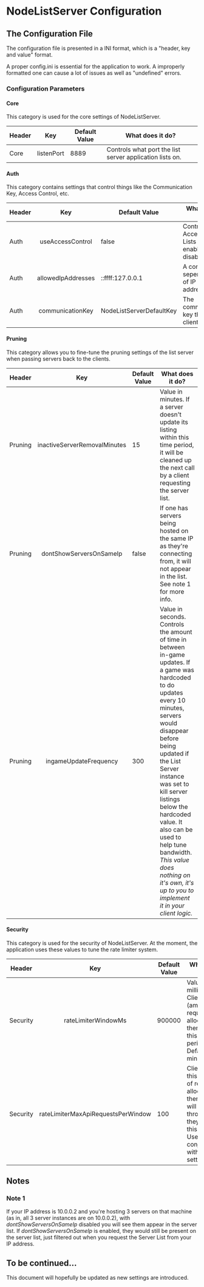 # NodeListServer Configuration

## The Configuration File
The configuration file is presented in a INI format, which is a "header, key and value" format.

A proper config.ini is essential for the application to work. A improperly formatted one can cause a lot of issues as well as "undefined" errors.

### Configuration Parameters

#### Core
This category is used for the core settings of NodeListServer.

| Header        | Key           | Default Value | What does it do? |
| ------------- |:-------------:| ------------- | ---------------- |
| Core      	| listenPort 	|  8889	| Controls what port the list server application lists on.|

#### Auth
This category contains settings that control things like the Communication Key, Access Control, etc.

| Header        | Key           | Default Value | What does it do? |
| ------------- |:-------------:| ------------- | ---------------- |
| Auth      	| useAccessControl |  false	| Controls if Access Control Lists are enabled or disabled.|
| Auth      	| allowedIpAddresses | ::ffff:127.0.0.1 | A comma seperated list of IP addresses.  |
| Auth			| communicationKey	| NodeListServerDefaultKey | The communication key that all clients use. |

#### Pruning
This category allows you to fine-tune the pruning settings of the list server when passing servers back to the clients.

| Header        | Key           | Default Value | What does it do? |
| ------------- |:-------------:| ------------- | ---------------- |
| Pruning | inactiveServerRemovalMinutes | 15 | Value in minutes. If a server doesn't update its listing within this time period, it will be cleaned up the next call by a client requesting the server list. |
| Pruning | dontShowServersOnSameIp | false | If one has servers being hosted on the same IP as they're connecting from, it will not appear in the list. See note 1 for more info. |
| Pruning | ingameUpdateFrequency | 300 | Value in seconds. Controls the amount of time in between in-game updates. If a game was hardcoded to do updates every 10 minutes, servers would disappear before being updated if the List Server instance was set to kill server listings below the hardcoded value. It also can be used to help tune bandwidth. _This value does nothing on it's own, it's up to you to implement it in your client logic._ |

#### Security
This category is used for the security of NodeListServer. At the moment, the application uses these values to tune the rate limiter system.

| Header        | Key           | Default Value | What does it do? |
| ------------- |:-------------:| ------------- | ---------------- |
| Security     	| rateLimiterWindowMs | 900000 | Value in milliseconds. Clients have (amount) requests allocated to them within this time period. Default is 15 minutes. |
| Security     	| rateLimiterMaxApiRequestsPerWindow | 100 | Clients have this amount of requests allocated to them. They will get throttled if they exceed this amount. Used in conjuction with above setting. |


## Notes
### Note 1
If your IP address is 10.0.0.2 and you're hosting 3 servers on that machine (as in, all 3 server instances are on 10.0.0.2), with *dontShowServersOnSameIp* disabled you will see them appear in the server list. If *dontShowServersOnSameIp* is enabled, they would still be present on the server list, just filtered out when you request the Server List from your IP address.

## To be continued...
This document will hopefully be updated as new settings are introduced.